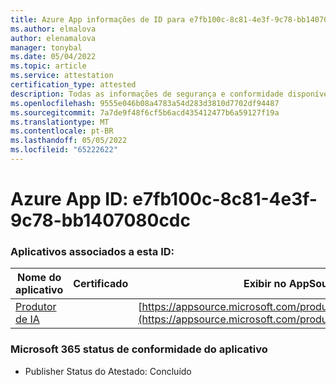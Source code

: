 ```yaml
---
title: Azure App informações de ID para e7fb100c-8c81-4e3f-9c78-bb1407080cdc
ms.author: elmalova
author: elenamalova
manager: tonybal
ms.date: 05/04/2022
ms.topic: article
ms.service: attestation
certification_type: attested
description: Todas as informações de segurança e conformidade disponíveis para e7fb100c-8c81-4e3f-9c78-bb1407080cdc.
ms.openlocfilehash: 9555e046b08a4783a54d283d3810d7702df94487
ms.sourcegitcommit: 7a7de9f48f6cf5b6acd435412477b6a59127f19a
ms.translationtype: MT
ms.contentlocale: pt-BR
ms.lasthandoff: 05/05/2022
ms.locfileid: "65222622"
---
```

# <a name="azure-app-id-e7fb100c-8c81-4e3f-9c78-bb1407080cdc"></a>Azure App ID: e7fb100c-8c81-4e3f-9c78-bb1407080cdc


### <a name="apps-associated-with-this-id"></a>Aplicativos associados a esta ID:
| **Nome do aplicativo** | **Certificado** | **Exibir no AppSource** |
|--------------|---------------|-----------------------|
| [Produtor de IA](../forward/WA200003883.md) |  | [https://appsource.microsoft.com/product/office/WA200003883](https://appsource.microsoft.com/product/office/WA200003883) |

### <a name="microsoft-365-app-compliance-status"></a>Microsoft 365 status de conformidade do aplicativo
- Publisher Status do Atestado: Concluído
